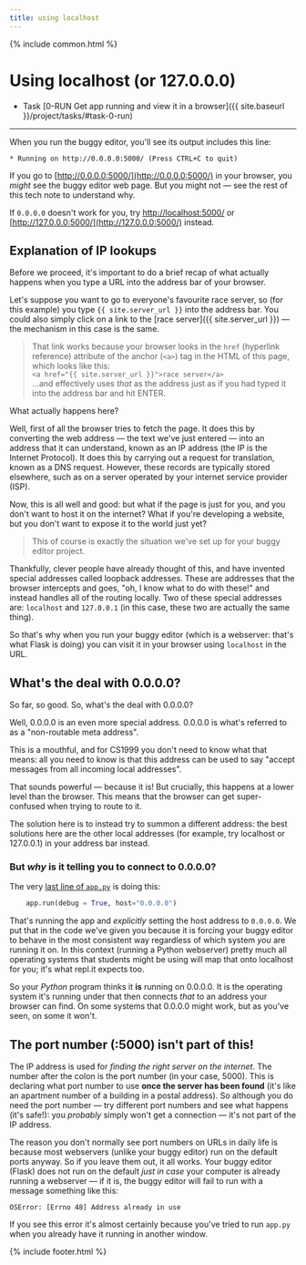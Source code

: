 ```yaml
---
title: using localhost
---
```


{% include common.html %}

# Using localhost (or 127.0.0.0)

* Task [0-RUN Get app running and view it in a browser]({{ site.baseurl }}/project/tasks/#task-0-run)

---

When you run the buggy editor, you'll see its output includes this line:

    * Running on http://0.0.0.0:5000/ (Press CTRL+C to quit)

If you go to [http://0.0.0.0:5000/](http://0.0.0.0:5000/) in your browser, you
_might_ see the buggy editor web page. But you might not — see the rest of this
tech note to understand why.

If `0.0.0.0` doesn't work for you, try [http://localhost:5000/](http://localhost:5000/) or
[http://127.0.0.0:5000/](http://127.0.0.0:5000/) instead.

## Explanation of IP lookups

Before we proceed, it's important to do a brief recap of what actually happens
when you type a URL into the address bar of your browser.

Let's suppose you want to go to everyone's favourite race server, so (for this
example) you type `{{ site.server_url }}` into the address bar. You could also
simply click on a link to the [race server]({{ site.server_url }}) — the
mechanism in this case is the same.

> That link works because your browser looks in the `href` (hyperlink
> reference) attribute of the anchor (`<a>`) tag in the HTML of this page,
> which looks like this:  
> `<a href="{{ site.server_url }}">race server</a>`  
> ...and effectively uses _that_ as the address just as if you had typed it
> into the address bar and hit ENTER.

What actually happens here?

Well, first of all the browser tries to fetch the page. It does this by
converting the web address — the text we've just entered — into an address that
it can understand, known as an IP address (the IP is the Internet Protocol). It
does this by carrying out a request for translation, known as a DNS request.
However, these records are typically stored elsewhere, such as on a server
operated by your internet service provider (ISP).

Now, this is all well and good: but what if the page is just for you, and you
don't want to host it on the internet? What if you're developing a website, but
you don't want to expose it to the world just yet?

> This of course is exactly the situation we've set up for your buggy editor
> project.

Thankfully, clever people have already thought of this, and have invented
special addresses called loopback addresses. These are addresses that the
browser intercepts and goes, "oh, I know what to do with these!" and instead
handles all of the routing locally. Two of these special addresses are:
`localhost` and `127.0.0.1` (in this case, these two are actually the same
thing).

So that's why when you run your buggy editor (which is a webserver: that's what
Flask is doing) you can visit it in your browser using `localhost` in the URL.


## What's the deal with 0.0.0.0?

So far, so good. So, what's the deal with 0.0.0.0?

Well, 0.0.0.0 is an even more special address. 0.0.0.0 is what's referred to as
a "non-routable meta address".

This is a mouthful, and for CS1999 you don't need to know what that means: all
you need to know is that this address can be used to say "accept messages from
all incoming local addresses".

That sounds powerful — because it is! But crucially, this happens at a lower
level than the browser. This means that the browser can get super-confused when
trying to route to it.

The solution here is to instead try to summon a different address: the best
solutions here are the other local addresses (for example, try localhost or 127.0.0.1) in your address bar instead.

### But _why_ is it telling you to connect to 0.0.0.0?

The very [last line of `app.py`](https://github.com/RHUL-CS-Projects/CS1999-buggy-race-editor/blob/main/app.py#L88) is doing this:

```python
    app.run(debug = True, host="0.0.0.0")
```

That's running the app and _explicitly_ setting the host address to `0.0.0.0`.
We put that in the code we've given you because it is forcing your buggy editor
to behave in the most consistent way regardless of which system _you_ are
running it on. In this context (running a Python webserver) pretty much all
operating systems that students might be using will map that onto localhost for
you; it's what repl.it expects too.

So your _Python_ program thinks it **is** running on 0.0.0.0. It is the
operating system it's running under that then connects _that_ to an address
your browser can find. On some systems that 0.0.0.0 might work, but as you've
seen, on some it won't.


## The port number (:5000) isn't part of this!

The IP address is used for _finding the right server on the internet_. The
number after the colon is the port number (in your case, 5000). This is
declaring what port number to use **once the server has been found** (it's like
an apartment number of a building in a postal address). So although you do need
the port number — try different port numbers and see what happens (it's safe!):
you _probably_ simply won't get a connection — it's not part of the IP
address.

The reason you don't normally see port numbers on URLs in daily life is because
most webservers (unlike your buggy editor) run on the default ports anyway. So
if you leave them out, it all works. Your buggy editor (Flask) does not run on
the default _just in case_ your computer is already running a webserver — if it
is, the buggy editor will fail to run with a message something like this:

    OSError: [Errno 48] Address already in use

If you see this error it's almost certainly because you've tried to run `app.py`
when you already have it running in another window.


{% include footer.html %}
